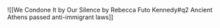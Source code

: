 ![[We Condone It by Our Silence by Rebecca Futo Kennedy#q2 Ancient Athens passed anti-immigrant laws]]